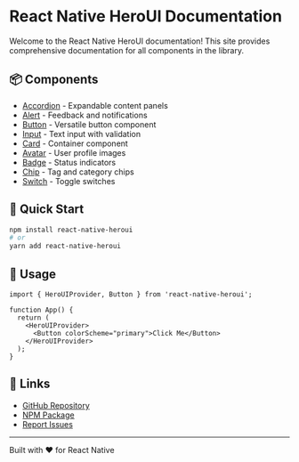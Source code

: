 # React Native HeroUI Documentation

Welcome to the React Native HeroUI documentation! This site provides comprehensive documentation for all components in the library.

## 📦 Components

- [Accordion](./components/accordion.html) - Expandable content panels
- [Alert](./components/alert.html) - Feedback and notifications
- [Button](./components/button.html) - Versatile button component
- [Input](./components/input.html) - Text input with validation
- [Card](./components/card.html) - Container component
- [Avatar](./components/avatar.html) - User profile images
- [Badge](./components/badge.html) - Status indicators
- [Chip](./components/chip.html) - Tag and category chips
- [Switch](./components/switch.html) - Toggle switches

## 🚀 Quick Start

```bash
npm install react-native-heroui
# or
yarn add react-native-heroui
```

## 📖 Usage

```tsx
import { HeroUIProvider, Button } from 'react-native-heroui';

function App() {
  return (
    <HeroUIProvider>
      <Button colorScheme="primary">Click Me</Button>
    </HeroUIProvider>
  );
}
```

## 🔗 Links

- [GitHub Repository](https://github.com/adityakmr7/react-native-heroui)
- [NPM Package](https://www.npmjs.com/package/react-native-heroui)
- [Report Issues](https://github.com/adityakmr7/react-native-heroui/issues)

---

Built with ❤️ for React Native
